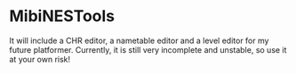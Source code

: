 # MibiNESTools

It will include a CHR editor, a nametable editor and a level editor for my
future platformer. Currently, it is still very incomplete and unstable, so use
it at your own risk!
